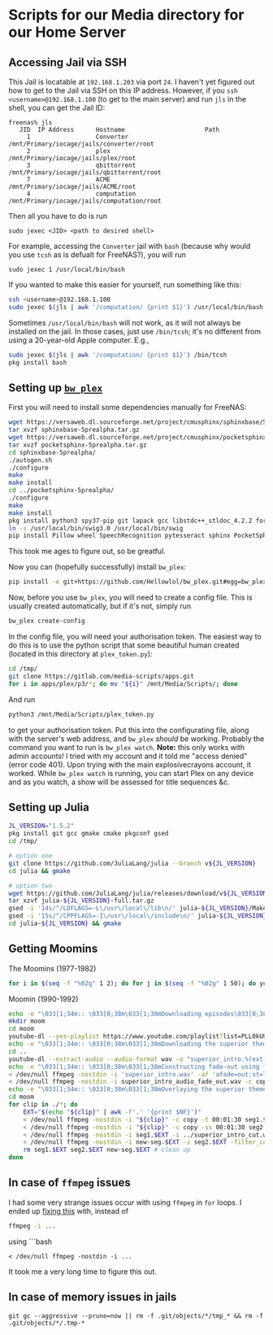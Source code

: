 # Scripts for our Media directory for our Home Server


## Accessing Jail via SSH

This Jail is locatable at `192.168.1.203` via port `24`.  I haven't yet figured out how to get to the Jail via SSH on this IP address.  However, if you `ssh <username>@192.168.1.100` (to get to the main server) and run `jls` in the shell, you can get the Jail ID:
```
freenas% jls
   JID  IP Address      Hostname                      Path
     1                  Converter                     /mnt/Primary/iocage/jails/converter/root
     2                  plex                          /mnt/Primary/iocage/jails/plex/root
     3                  qbittorrent                   /mnt/Primary/iocage/jails/qbittorrent/root
     7                  ACME                          /mnt/Primary/iocage/jails/ACME/root
     4                  computation                   /mnt/Primary/iocage/jails/computation/root
```
Then all you have to do is run
```
sudo jexec <JID> <path to desired shell>
```

For example, accessing the `Converter` jail with `bash` (because why would you use `tcsh` as is defualt for FreeNAS?), you will run
```
sudo jexec 1 /usr/local/bin/bash
```

If you wanted to make this easier for yourself, run something like this:
```bash
ssh <username>@192.168.1.100
sudo jexec $(jls | awk '/computation/ {print $1}') /usr/local/bin/bash
```

Sometimes `/usr/local/bin/bash` will not work, as it will not always be installed on the jail.  In those cases, just use `/bin/tcsh`; it's no different from using a 20-year-old Apple computer.  E.g.,
```bash
sudo jexec $(jls | awk '/computation/ {print $1}') /bin/tcsh
pkg install bash
```

## Setting up [`bw_plex`](https://github.com/Hellowlol/bw_plex)

First you will need to install some dependencies manually for FreeNAS:
```bash
wget https://versaweb.dl.sourceforge.net/project/cmusphinx/sphinxbase/5prealpha/sphinxbase-5prealpha.tar.gz
tar xvzf sphinxbase-5prealpha.tar.gz
wget https://versaweb.dl.sourceforge.net/project/cmusphinx/pocketsphinx/5prealpha/pocketsphinx-5prealpha.tar.gz
tar xvzf pocketsphinx-5prealpha.tar.gz
cd sphinxbase-5prealpha/
./autogen.sh
./configure
make
make install
cd ../pocketsphinx-5prealpha/
./configure
make
make install
pkg install python3 spy37-pip git lapack gcc libstdc++_stldoc_4.2.2 fortran-utils py37-wheel py37-llmvlite py37-numba py37-matplotlib py37-sqlite3 pocketsphinx sphinx3 pulseaudio swig30 py37-opencv libsndfile automake libtool bison
ln -s /usr/local/bin/swig3.0 /usr/local/bin/swig
pip install Pillow wheel SpeechRecognition pytesseract sphinx PocketSphinx
```
This took me ages to figure out, so be greatful.

Now you can (hopefully successfully) install `bw_plex`:
```bash
pip install -e git+https://github.com/Hellowlol/bw_plex.git#egg=bw_plex
```
Now, before you use `bw_plex`, you will need to create a config file.  This is usually created automatically, but if it's not, simply run
```bash
bw_plex create-config
```
In the config file, you will need your authorisation token.  The easiest way to do this is to use the python script that some beautiful human created (located in this directory at `plex_token.py`):
```bash
cd /tmp/
git clone https://gitlab.com/media-scripts/apps.git
for i in apps/plex/p3/*; do mv "${i}" /mnt/Media/Scripts/; done
```
And run 
```bash
python3 /mnt/Media/Scripts/plex_token.py
```
to get your authorisation token.  Put this into the configurating file, along with the server's web address, and `bw_plex` *should* be working.  Probably the command you want to run is `bw_plex watch`.  **Note:** this only works with admin accounts!  I tried with my account and it told me "access denied" (error code 401).  Upon trying with the main explosivecrayons account, it worked.  While `bw_plex watch` is running, you can start Plex on any device and as you watch, a show will be assessed for title sequences &c.

## Setting up Julia
```bash
JL_VERSION="1.5.2"
pkg install git gcc gmake cmake pkgconf gsed
cd /tmp/

# option one
git clone https://github.com/JuliaLang/julia --branch v${JL_VERSION}
cd julia && gmake

# option two
wget https://github.com/JuliaLang/julia/releases/download/v${JL_VERSION}/julia-${JL_VERSION}-full.tar.gz
tar xzvf julia-${JL_VERSION}-full.tar.gz
gsed -i '14s/^/LDFLAGS=-L\/usr\/local\/lib\n/' julia-${JL_VERSION}/Make.inc
gsed -i '15s/^/CPPFLAGS=-I\/usr\/local\/include\n/' julia-${JL_VERSION}/Make.inc
cd julia-${JL_VERSION} && gmake
```

## Getting Moomins
The Moomins (1977-1982)
```bash
for i in $(seq -f "%02g" 1 2); do for j in $(seq -f "%02g" 1 50); do youtube-dl https://www.fuzzyfeltmoomins.co.uk/s${i}e${j}.html; done; done
```
Moomin (1990-1992)
```bash
echo -e "\033[1;34m:: \033[0;38m\033[1;38mDownloading episodes\033[0;38m"
mkdir moom
cd moom
youtube-dl --yes-playlist https://www.youtube.com/playlist?list=PLL0kUUHCSZA6VQjBcZ8TJ-tshEMyPsSt6
echo -e "\033[1;34m:: \033[0;38m\033[1;38mDownloading the superior theme\033[0;38m"
cd ..
youtube-dl --extract-audio --audio-format wav -o "superior_intro.%(ext)s" 'https://www.youtube.com/watch?v=BUIpX3XVVb8'
echo -e "\033[1;34m:: \033[0;38m\033[1;38mConstructing fade-out using first verse (as is what is used in the downloaded episodes)\033[0;38m"
< /dev/null ffmpeg -nostdin -i 'superior_intro.wav' -af 'afade=out:st=79:d=5' superior_intro_audio_fade_out.wav # fade out of intro at 79 seconds
< /dev/null ffmpeg -nostdin -i superior_intro_audio_fade_out.wav -c copy -t 81 superior_intro_cut.wav # cut the latter half of the superior intro
echo -e "\033[1;34m:: \033[0;38m\033[1;38mOverlaying the superior theme onto the videos\033[0;38m"
cd moom
for clip in ./*; do
    EXT="$(echo "${clip}" | awk -F'.' '{print $NF}')"
    < /dev/null ffmpeg -nostdin -i "${clip}" -c copy -t 00:01:30 seg1.$EXT # segment the clip at time=90 seconds
    < /dev/null ffmpeg -nostdin -i "${clip}" -c copy -ss 00:01:30 seg2.$EXT # obtain the remainder of the clip
    < /dev/null ffmpeg -nostdin -i seg1.$EXT -i ../superior_intro_cut.wav -c copy -map 0:v:0 -map 1:a:0 new-seg.$EXT # replace audio from the first 90 seconds of the original clip using in.wav
    < /dev/null ffmpeg -nostdin -i new-seg.$EXT -i seg2.$EXT -filter_complex "concat=n=2:v=1:a=1" -vn "${clip%.*}-new.${EXT}" # concatenate them back together; v=1 and a=1 are telling ffmpeg that both files have video and audio; n=2 tells ffmpeg that you are concatenating two files
    rm seg1.$EXT seg2.$EXT new-seg.$EXT # clean up
done
```

## In case of `ffmpeg` issues
I had some very strange issues occur with using `ffmpeg` in `for` loops.  I ended up [fixing this](https://github.com/G-Street/media-scripts/commit/65b643c) with, instead of 
```bash
ffmpeg -i ...
```
using ```bash
```
< /dev/null ffmpeg -nostdin -i ...
```
It took me a very long time to figure this out.

## In case of memory issues in jails

```
git gc --aggressive --prune=now || rm -f .git/objects/*/tmp_* && rm -f .git/objects/*/.tmp-*
```
